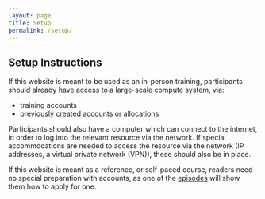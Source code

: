 ```yaml
---
layout: page
title: Setup
permalink: /setup/
---
```


## Setup Instructions

If this website is meant to be used as an in-person training, 
participants should already have access to a large-scale compute 
system, via: 

* training accounts
* previously created accounts or allocations

Participants should also have a computer which can connect to the 
internet, in order to log into the relevant resource via 
the network.  If special accommodations are needed to access the 
resource via the network (IP addresses, a virtual private 
network (VPN)), these should also be in place.  

If this website is meant as a reference, or self-paced course, 
readers need no special preparation with accounts, as one of the 
[episodes]() 
will show them how to apply for one.  